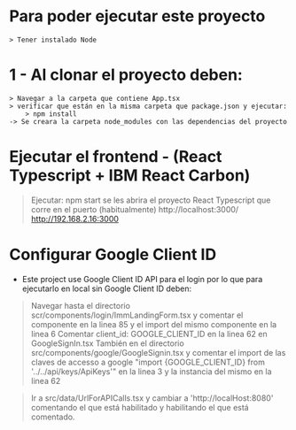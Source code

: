 # Para poder ejecutar este proyecto

    > Tener instalado Node

# 1 - Al clonar el proyecto deben:
    > Navegar a la carpeta que contiene App.tsx
    > verificar que están en la misma carpeta que package.json y ejecutar:
        > npm install
    -> Se creara la carpeta node_modules con las dependencias del proyecto
# Ejecutar el frontend - (React Typescript + IBM React Carbon)

> Ejecutar:
> npm start
> se les abrira el proyecto React Typescript que corre en el puerto (habitualmente)
> http://localhost:3000/
> http://192.168.2.16:3000

# Configurar Google Client ID

* Este project use Google Client ID API para el login por lo que para ejecutarlo en local sin Google Client ID deben: 
> Navegar hasta el directorio scr/components/login/ImmLandingForm.tsx y comentar el componente <GoogleSignIn /> en la linea 85 y el import del mismo componente en la linea 6 
> Comentar client_id: GOOGLE_CLIENT_ID en la linea 62 en GoogleSignIn.tsx
> También en el directorio src/components/google/GoogleSignin.tsx y comentar el import de las claves de accesso a google "import {GOOGLE_CLIENT_ID} from '../../api/keys/ApiKeys'" en la linea 3 y la instancia del mismo en la linea 62

> Ir a src/data/UrlForAPICalls.tsx y cambiar a 'http://localHost:8080' comentando el que está habilitado y habilitando el que está comentado.
